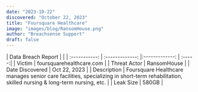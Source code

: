 ```yaml
---
date: "2023-10-22"
discovered: "October 22, 2023"
title: "Foursquare Healthcare"
image: "images/blog/RansomHouse.png"
author: "Breachsense Support"
draft: false
---
```


| Data Breach Report           |              | 
| :-----------: | :-------------:     |:-------------:    | :-----:|
| Victim      | foursquarehealthcare.com      | 
| Threat Actor      | RansomHouse      | 
| Date Discovered      | Oct 22, 2023      | 
| Description      | Foursquare Healthcare manages senior care facilities, specializing in short-term rehabilitation, skilled nursing & long-term nursing, etc.      | 
| Leak Size      | 580GB      | 

